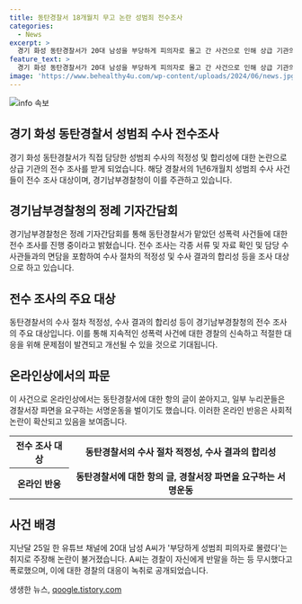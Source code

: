 ```yaml
---
title: 동탄경찰서 18개월치 무고 논란 성범죄 전수조사
categories:
  - News
excerpt: >
  경기 화성 동탄경찰서가 20대 남성을 부당하게 피의자로 몰고 간 사건으로 인해 상급 기관의 전수 조사를 받게 되었다. 경기남부경찰청이 주관하며, 지난 4일부터 진행 중인 이 조사는 경찰의 수사 절차 적정성과 합리성 등을 조명하고 있다. 지난달 25일 해당 사건 피의자는 경찰의 무시와 반말 등을 폭로하며 논란을 일으켰고, 이에 대한 조사가 진행 중이다. 동탄경찰서는 이 사건과 관련한 모든 성범죄 수사를 조사 대상으로 삼고 있다. SNS 등 온라인상에서도 사회적 파문이 끊이지 않고 있다.
feature_text: >
  경기 화성 동탄경찰서가 20대 남성을 부당하게 피의자로 몰고 간 사건으로 인해 상급 기관의 전수 조사를 받게 되었다. 경기남부경찰청이 주관하며, 지난 4일부터 진행 중인 이 조사는 경찰의 수사 절차 적정성과 합리성 등을 조명하고 있다. 지난달 25일 해당 사건 피의자는 경찰의 무시와 반말 등을 폭로하며 논란을 일으켰고, 이에 대한 조사가 진행 중이다. 동탄경찰서는 이 사건과 관련한 모든 성범죄 수사를 조사 대상으로 삼고 있다. SNS 등 온라인상에서도 사회적 파문이 끊이지 않고 있다.
image: 'https://www.behealthy4u.com/wp-content/uploads/2024/06/news.jpg'
---
```


<p><img src="https://www.behealthy4u.com/wp-content/uploads/2024/06/news.jpg" alt="info 속보" /></p>

<h2 data-ke-size="size26"><b>경기 화성 동탄경찰서 성범죄 수사 전수조사</b></h2>

<p data-ke-size="size16">경기 화성 동탄경찰서가 직접 담당한 성범죄 수사의 적정성 및 합리성에 대한 논란으로 상급 기관의 전수 조사를 받게 되었습니다. 해당 경찰서의 1년6개월치 성범죄 수사 사건들이 전수 조사 대상이며, 경기남부경찰청이 이를 주관하고 있습니다.</p>

<h2 data-ke-size="size24">경기남부경찰청의 정례 기자간담회</h2>

<p data-ke-size="size16">경기남부경찰청은 정례 기자간담회를 통해 동탄경찰서가 맡았던 성폭력 사건들에 대한 전수 조사를 진행 중이라고 밝혔습니다. 전수 조사는 각종 서류 및 자료 확인 및 담당 수사관들과의 면담을 포함하여 수사 절차의 적정성 및 수사 결과의 합리성 등을 조사 대상으로 하고 있습니다.</p>

<h2 data-ke-size="size24">전수 조사의 주요 대상</h2>

<p data-ke-size="size16">동탄경찰서의 수사 절차 적정성, 수사 결과의 합리성 등이 경기남부경찰청의 전수 조사의 주요 대상입니다. 이를 통해 지속적인 성폭력 사건에 대한 경찰의 신속하고 적절한 대응을 위해 문제점이 발견되고 개선될 수 있을 것으로 기대됩니다.</p>

<h2 data-ke-size="size24">온라인상에서의 파문</h2>

<p data-ke-size="size16">이 사건으로 온라인상에서는 동탄경찰서에 대한 항의 글이 쏟아지고, 일부 누리꾼들은 경찰서장 파면을 요구하는 서명운동을 벌이기도 했습니다. 이러한 온라인 반응은 사회적 논란이 확산되고 있음을 보여줍니다.</p>

<table>
    <tr>
        <th>전수 조사 대상</th>
        <td style="text-align: center; height: 17px;"><b>동탄경찰서의 수사 절차 적정성, 수사 결과의 합리성</b></td>
    </tr>
    <tr>
        <th>온라인 반응</th>
        <td style="text-align: center; height: 17px;"><b>동탄경찰서에 대한 항의 글, 경찰서장 파면을 요구하는 서명운동</b></td>
    </tr>
</table>

<h2 data-ke-size="size24">사건 배경</h2>

<p data-ke-size="size16">지난달 25일 한 유튜브 채널에 20대 남성 A씨가 '부당하게 성범죄 피의자로 몰렸다'는 취지로 주장해 논란이 불거졌습니다. A씨는 경찰이 자신에게 반말을 하는 등 무시했다고 폭로했으며, 이에 대한 경찰의 대응이 녹취로 공개되었습니다.</p>
생생한 뉴스, <a href="https://qoogle.tistory.com" rel="dofollow">qoogle.tistory.com</a>


